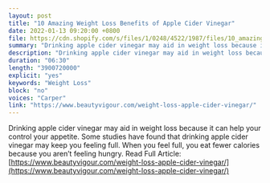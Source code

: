 ```yaml
---
layout: post
title: "10 Amazing Weight Loss Benefits of Apple Cider Vinegar"
date: 2022-01-13 09:20:00 +0800
file: https://cdn.shopify.com/s/files/1/0248/4522/1987/files/10_amazing_weight_loss_benefits_of_apple_cider_vinegar.mp3?v=1642032253
summary: "Drinking apple cider vinegar may aid in weight loss because it can help your control your appetite. Some studies have found that drinking apple cider vinegar may keep you feeling full. When you feel full, you eat fewer calories because you aren’t feeling hungry. Get more info apple cider vinegar for weight loss."
description: "Drinking apple cider vinegar may aid in weight loss because it can help your control your appetite. Some studies have found that drinking apple cider vinegar may keep you feeling full. When you feel full, you eat fewer calories because you aren’t feeling hungry. Get more info <a href='https://www.beautyvigour.com/weight-loss-apple-cider-vinegar/'>apple cider vinegar for weight loss</a> https://www.beautyvigour.com/weight-loss-apple-cider-vinegar/"
duration: "06:30"
length: "3900720000"
explicit: "yes"
keywords: "Weight Loss"
block: "no"
voices: "Carper"
link: "https://www.beautyvigour.com/weight-loss-apple-cider-vinegar/"
---
```


Drinking apple cider vinegar may aid in weight loss because it can help your control your appetite. Some studies have found that drinking apple cider vinegar may keep you feeling full. When you feel full, you eat fewer calories because you aren’t feeling hungry. Read Full Article: [https://www.beautyvigour.com/weight-loss-apple-cider-vinegar/](https://www.beautyvigour.com/weight-loss-apple-cider-vinegar/)
